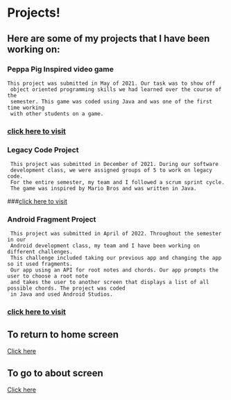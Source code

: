 # Projects! 

## Here are some of my projects that I have been working on:
### Peppa Pig Inspired video game
    This project was submitted in May of 2021. Our task was to show off
     object oriented programming skills we had learned over the course of the 
     semester. This game was coded using Java and was one of the first time working
     with other students on a game.

### [click here to visit](https://github.com/eebalboni/Version-3)

### Legacy Code Project
     This project was submitted in December of 2021. During our software
     development class, we were assigned groups of 5 to work on legacy code.
     For the entire semester, my team and I followed a scrum sprint cycle. 
     The game was inspired by Mario Bros and was written in Java. 


###[click here to visit](https://github.com/mattcmerritt/Team-A1-SER-225-Game)

### Android Fragment Project
     This project was submitted in April of 2022. Throughout the semester in our 
     Android development class, my team and I have been working on different challenges.
     This challenge included taking our previous app and changing the app so it used fragments.
     Our app using an API for root notes and chords. Our app prompts the user to choose a root note
     and takes the user to another screen that displays a list of all possible chords. The project was coded
     in Java and used Android Studios.

### [click here to visit](https://github.com/eebalboni/Assignment3)

## To return to home screen
[Click here](./index.md)

## To go to about screen
[Click here](./about.md)

